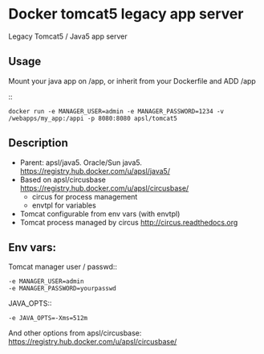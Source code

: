 Docker tomcat5 legacy app server
================================

Legacy Tomcat5 / Java5 app server

Usage
-----

Mount your java app on /app, or inherit from your Dockerfile and ADD /app

::

    docker run -e MANAGER_USER=admin -e MANAGER_PASSWORD=1234 -v /webapps/my_app:/appi -p 8080:8080 apsl/tomcat5


Description
-----------

* Parent: apsl/java5. Oracle/Sun java5. https://registry.hub.docker.com/u/apsl/java5/
* Based on apsl/circusbase https://registry.hub.docker.com/u/apsl/circusbase/
  * circus for process management
  * envtpl for variables
* Tomcat configurable from env vars (with envtpl)
* Tomcat process managed by circus http://circus.readthedocs.org 
 
Env vars: 
---------

Tomcat manager user / passwd::

    -e MANAGER_USER=admin
    -e MANAGER_PASSWORD=yourpasswd

JAVA_OPTS::

    -e JAVA_OPTS=-Xms=512m


And other options from apsl/circusbase: https://registry.hub.docker.com/u/apsl/circusbase/
